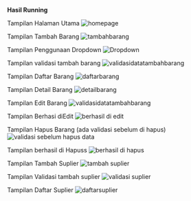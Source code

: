 **Hasil Running**

Tampilan Halaman Utama
![homepage](https://github.com/user-attachments/assets/cced2ef1-cc60-4038-997d-77c5b4476758)

Tampilan Tambah Barang
![tambahbarang](https://github.com/user-attachments/assets/66b6bc45-bd5b-4fa5-9c06-c40d87bc828f)

Tampilan Penggunaan Dropdown
![Dropdown](https://github.com/user-attachments/assets/da57be37-66d5-44a6-a784-7acee017fa49)

Tampilan validasi tambah barang
![validasidatatambahbarang](https://github.com/user-attachments/assets/bd091a2f-f3a9-48af-9712-1c2ce7b0755e)

Tampilan Daftar Barang
![daftarbarang](https://github.com/user-attachments/assets/107339df-5517-4029-a50d-f0f008edbd9c)

Tampilan Detail Barang
![detailbarang](https://github.com/user-attachments/assets/b5778f2b-236d-4bb7-aea1-249930fb6464)

Tampilan Edit Barang
![validasidatatambahbarang](https://github.com/user-attachments/assets/b658b394-5809-4bb3-8002-6d2d5a338d81)

Tampilan Berhasi diEdit
![berhasil di edit](https://github.com/user-attachments/assets/ef791aef-c2ce-4e5e-b2eb-8699588b97d8)

Tampilan Hapus Barang (ada validasi sebelum di hapus)
![validasi sebelum hapus data](https://github.com/user-attachments/assets/5b31c7bb-e351-461d-b34a-5ed2f5bac695)

Tampilan berhasil di Hapuss
![berhasil di hapus](https://github.com/user-attachments/assets/f473ba4a-faf3-4736-b2a6-d67ae971aaee)

Tampilan Tambah Suplier
![tambah suplier](https://github.com/user-attachments/assets/c1b9fb2c-4b72-4fa4-8177-5644fb666666)

Tampilan Validasi tambah suplier
![validasi suplier](https://github.com/user-attachments/assets/f7fd723a-ccf4-438d-ade5-465a7f225c9f)

Tampilan Daftar Suplier
![daftarsuplier](https://github.com/user-attachments/assets/e8ddff1c-ac1e-476f-8d20-08c062be30e5)










